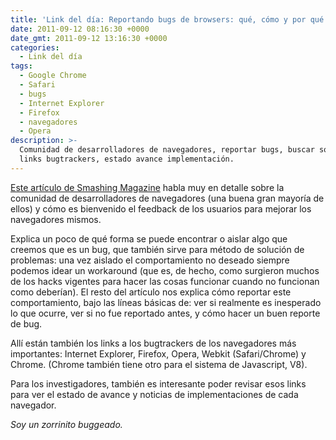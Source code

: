 ```yaml
---
title: 'Link del día: Reportando bugs de browsers: qué, cómo y por qué'
date: 2011-09-12 08:16:30 +0000
date_gmt: 2011-09-12 13:16:30 +0000
categories:
  - Link del día
tags:
  - Google Chrome
  - Safari
  - bugs
  - Internet Explorer
  - Firefox
  - navegadores
  - Opera
description: >-
  Comunidad de desarrolladores de navegadores, reportar bugs, buscar soluciones,
  links bugtrackers, estado avance implementación.
---
```



[Este artículo de Smashing Magazine](http://coding.smashingmagazine.com/2011/09/07/help-the-community-report-browser-bugs/) habla muy en detalle sobre la comunidad de desarrolladores de navegadores (una buena gran mayoría de ellos) y cómo es bienvenido el feedback de los usuarios para mejorar los navegadores mismos.

Explica un poco de qué forma se puede encontrar o aislar algo que creemos que es un bug, que también sirve para método de solución de problemas: una vez aislado el comportamiento no deseado siempre podemos idear un workaround  (que es, de hecho, como surgieron muchos de los hacks vigentes para hacer las cosas funcionar cuando no funcionan como deberían). El resto del artículo nos explica cómo reportar este comportamiento, bajo las líneas básicas de: ver si realmente es inesperado lo que ocurre, ver si no fue reportado antes, y cómo hacer un buen reporte de bug.

Allí están también los links a los bugtrackers de los navegadores más importantes: Internet Explorer, Firefox, Opera, Webkit (Safari/Chrome) y Chrome. (Chrome también tiene otro para el sistema de Javascript, V8).

Para los investigadores, también es interesante poder revisar esos links para ver el estado de avance y noticias de implementaciones de cada navegador.

_Soy un zorrinito buggeado._
